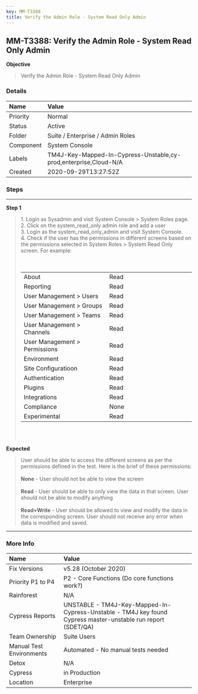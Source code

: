 ```yaml
---
key: MM-T3388
title: Verify the Admin Role - System Read Only Admin
---
```


## MM-T3388: Verify the Admin Role - System Read Only Admin

**Objective**

> <article>Verify the Admin Role - System Read Only Admin</article>

### Details

| Name      | Value                                                            |
| :-------- | :--------------------------------------------------------------- |
| Priority  | Normal                                                           |
| Status    | Active                                                           |
| Folder    | Suite / Enterprise / Admin Roles                                 |
| Component | System Console                                                   |
| Labels    | TM4J-Key-Mapped-In-Cypress-Unstable,cy-prod,enterprise,Cloud-N/A |
| Created   | 2020-09-29T13:27:52Z                                             |

### Steps

<hr/>

**Step 1**

> <article>1. Login as Sysadmin and visit System Console &gt; System Roles page.<br>2. Click on the system_read_only admin role and add a user<br>3. Login as the system_read_only_admin and visit System Console.<br>4. Check if the user has the permissions in different screens based on the permissions selected in System Roles &gt; System Read Only screen. For example:<br><br><br><table style="width: 100%;"><tbody><tr><td style="width: 50.0000%;">About</td><td style="width: 50.0000%;">Read</td></tr><tr><td style="width: 50.0000%;">Reporting</td><td style="width: 50.0000%;">Read</td></tr><tr><td style="width: 50.0000%;">User Management &gt; Users</td><td style="width: 50.0000%;">Read</td></tr><tr><td style="width: 50.0000%;">User Management &gt; Groups</td><td style="width: 50.0000%;">Read</td></tr><tr><td style="width: 50.0000%;">User Management &gt; Teams</td><td style="width: 50.0000%;">Read</td></tr><tr><td style="width: 50.0000%;">User Management &gt; Channels</td><td style="width: 50.0000%;">Read</td></tr><tr><td style="width: 50.0000%;">User Management &gt; Permissions</td><td style="width: 50.0000%;">Read</td></tr><tr><td style="width: 50.0000%;">Environment</td><td style="width: 50.0000%;">Read</td></tr><tr><td style="width: 50.0000%;">Site Configuratioon</td><td style="width: 50.0000%;">Read</td></tr><tr><td style="width: 50.0000%;">Authentication</td><td style="width: 50.0000%;">Read</td></tr><tr><td style="width: 50.0000%;">Plugins</td><td style="width: 50.0000%;">Read<br></td></tr><tr><td style="width: 50.0000%;">Integrations</td><td style="width: 50.0000%;">Read</td></tr><tr><td style="width: 50.0000%;">Compliance</td><td style="width: 50.0000%;">None</td></tr><tr><td style="width: 50.0000%;">Experimental</td><td style="width: 50.0000%;">Read</td></tr></tbody></table><br><br></article>

**Expected**

> <article>User should be able to access the different screens as per the permissions defined in the test. Here is the brief of these permissions:<br><br><strong>None</strong> - User should not be able to view the screen<br><br><strong>Read</strong> - User should be able to only view the data in that screen. User should not be able to modify anything<br><br><strong>Read+Write</strong> - User should be allowed to view and modify the data in the corresponding screen. User should not receive any error when data is modified and saved. </article>

<hr/>

### More Info

| Name                     | Value                                                                                                        |
| :----------------------- | :----------------------------------------------------------------------------------------------------------- |
| Fix Versions             | v5.28 (October 2020)                                                                                         |
| Priority P1 to P4        | P2 - Core Functions (Do core functions work?)                                                                |
| Rainforest               | N/A                                                                                                          |
| Cypress Reports          | UNSTABLE - TM4J-Key-Mapped-In-Cypress-Unstable - TM4J key found Cypress master-unstable run report (SDET/QA) |
| Team Ownership           | Suite Users                                                                                                  |
| Manual Test Environments | Automated - No manual tests needed                                                                           |
| Detox                    | N/A                                                                                                          |
| Cypress                  | in Production                                                                                                |
| Location                 | Enterprise                                                                                                   |
